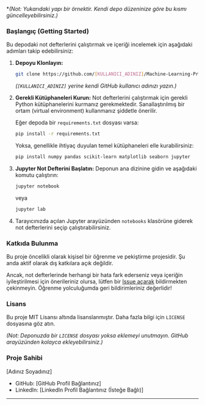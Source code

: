 
**(Not: Yukarıdaki yapı bir örnektir. Kendi depo düzeninize göre bu kısmı güncelleyebilirsiniz.)*

### Başlangıç (Getting Started)

Bu depodaki not defterlerini çalıştırmak ve içeriği incelemek için aşağıdaki adımları takip edebilirsiniz:

1.  **Depoyu Klonlayın:**
    ```bash
    git clone https://github.com/[KULLANICI_ADINIZ]/Machine-Learning-Project-and-Exercises.git
    ```
    *(`[KULLANICI_ADINIZ]` yerine kendi GitHub kullanıcı adınızı yazın.)*

2.  **Gerekli Kütüphaneleri Kurun:**
    Not defterlerini çalıştırmak için gerekli Python kütüphanelerini kurmanız gerekmektedir. Sanallaştırılmış bir ortam (virtual environment) kullanmanız şiddetle önerilir.

    Eğer depoda bir `requirements.txt` dosyası varsa:
    ```bash
    pip install -r requirements.txt
    ```

    Yoksa, genellikle ihtiyaç duyulan temel kütüphaneleri elle kurabilirsiniz:
    ```bash
    pip install numpy pandas scikit-learn matplotlib seaborn jupyter
    ```

3.  **Jupyter Not Defterini Başlatın:**
    Deponun ana dizinine gidin ve aşağıdaki komutu çalıştırın:
    ```bash
    jupyter notebook
    ```
    veya
    ```bash
    jupyter lab
    ```

4.  Tarayıcınızda açılan Jupyter arayüzünden `notebooks` klasörüne giderek not defterlerini seçip çalıştırabilirsiniz.

### Katkıda Bulunma

Bu proje öncelikli olarak kişisel bir öğrenme ve pekiştirme projesidir. Şu anda aktif olarak dış katkılara açık değildir.

Ancak, not defterlerinde herhangi bir hata fark ederseniz veya içeriğin iyileştirilmesi için önerileriniz olursa, lütfen bir [Issue açarak](https://github.com/[KULLANICI_ADINIZ]/Machine-Learning-Project-and-Exercises/issues) bildirmekten çekinmeyin. Öğrenme yolculuğumda geri bildirimleriniz değerlidir!

### Lisans

Bu proje MIT Lisansı altında lisanslanmıştır. Daha fazla bilgi için `LICENSE` dosyasına göz atın.

*(Not: Deponuzda bir `LICENSE` dosyası yoksa eklemeyi unutmayın. GitHub arayüzünden kolayca ekleyebilirsiniz.)*

### Proje Sahibi

[Adınız Soyadınız]
*   GitHub: [GitHub Profil Bağlantınız]
*   LinkedIn: [LinkedIn Profil Bağlantınız (İsteğe Bağlı)]

---
